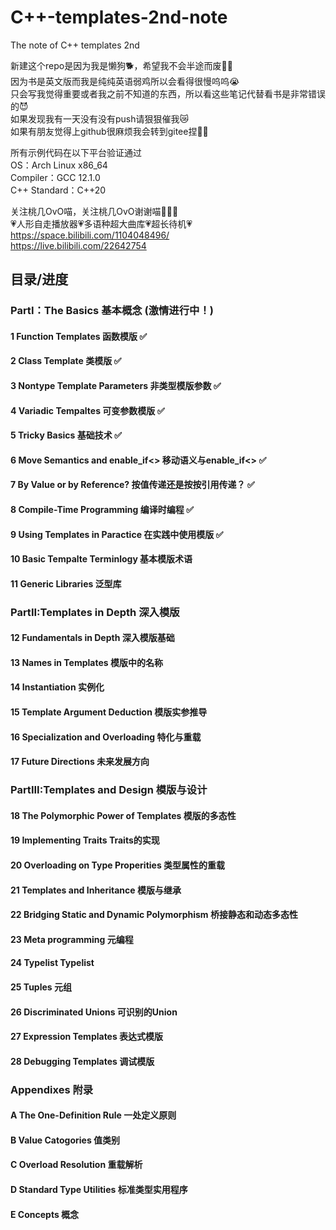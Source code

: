 # C++-templates-2nd-note
The note of C++ templates 2nd    


新建这个repo是因为我是懒狗🐕，希望我不会半途而废🧎🏻  
因为书是英文版而我是纯纯英语弱鸡所以会看得很慢呜呜😭  
只会写我觉得重要或者我之前不知道的东西，所以看这些笔记代替看书是非常错误的😈   
如果发现我有一天没有没有push请狠狠催我😿  
如果有朋友觉得上github很麻烦我会转到gitee捏👼🏻  

所有示例代码在以下平台验证通过  
OS：Arch Linux x86_64   
Compiler：GCC 12.1.0  
C++ Standard：C++20 

关注桃几OvO喵，关注桃几OvO谢谢喵🙏🙏🙏  
💗人形自走播放器💗多语种超大曲库💗超长待机💗  
https://space.bilibili.com/1104048496/  
https://live.bilibili.com/22642754  

## 目录/进度  
### PartI：The Basics 基本概念 (激情进行中！)
#### 1 Function Templates 函数模版 ✅
#### 2 Class Template 类模版 ✅
#### 3 Nontype Template Parameters 非类型模版参数 ✅
#### 4 Variadic Tempaltes 可变参数模版 ✅
#### 5 Tricky Basics  基础技术 ✅
#### 6 Move Semantics and enable_if<> 移动语义与enable_if<> ✅
#### 7 By Value or by Reference? 按值传递还是按按引用传递？ ✅
#### 8 Compile-Time Programming 编译时编程 ✅
#### 9 Using Templates in Paractice 在实践中使用模版 ✅
#### 10 Basic Tempalte Terminlogy 基本模版术语
#### 11 Generic Libraries 泛型库
### PartII:Templates in Depth 深入模版
#### 12 Fundamentals in Depth 深入模版基础
#### 13 Names in Templates 模版中的名称
#### 14 Instantiation 实例化
#### 15 Template Argument Deduction 模版实参推导
#### 16 Specialization and Overloading 特化与重载
#### 17 Future Directions 未来发展方向
### PartIII:Templates and Design 模版与设计
#### 18 The Polymorphic Power of Templates 模版的多态性
#### 19 Implementing Traits Traits的实现
#### 20 Overloading on Type Properities 类型属性的重载
#### 21 Templates and Inheritance 模版与继承
#### 22 Bridging Static and Dynamic Polymorphism 桥接静态和动态多态性
#### 23 Meta programming 元编程
#### 24 Typelist Typelist
#### 25 Tuples 元组
#### 26 Discriminated Unions 可识别的Union
#### 27 Expression Templates 表达式模版
#### 28 Debugging Templates 调试模版
### Appendixes 附录
#### A The One-Definition Rule 一处定义原则
#### B Value Catogories 值类别
#### C Overload Resolution 重载解析
#### D Standard Type Utilities 标准类型实用程序
#### E Concepts 概念
